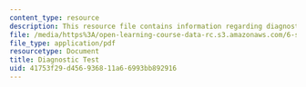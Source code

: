 ```yaml
---
content_type: resource
description: This resource file contains information regarding diagnostic test.
file: /media/https%3A/open-learning-course-data-rc.s3.amazonaws.com/6-s096-effective-programming-in-c-and-c-january-iap-2014/41753f29d456936811a66993bb892916_MIT6_S096IAP14_diagnostic.pdf
file_type: application/pdf
resourcetype: Document
title: Diagnostic Test
uid: 41753f29-d456-9368-11a6-6993bb892916
---
```

